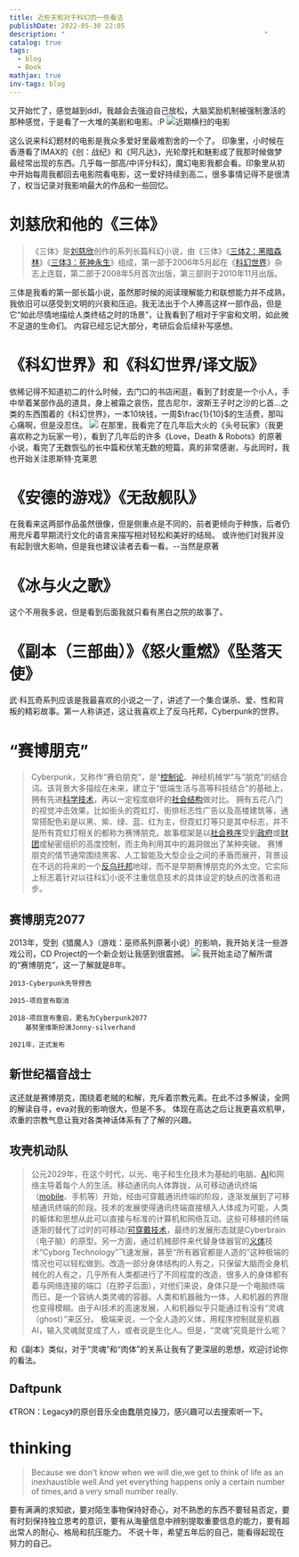 ```yaml
---
title: 近些天和对于科幻的一些看法
publishDate: 2022-05-30 22:05
description: "                                                  "
catalog: true
tags:
  - blog
  - Book
mathjax: true
inv-tags: blog
---
```


又开始忙了，感觉越到ddl，我越会去强迫自己放松，大脑奖励机制被强制激活的那种感觉，于是看了一大堆的美剧和电影。:P
![近期横扫的电影](https://typecho-asyncx.oss-cn-qingdao.aliyuncs.com/202205222218049.png)

这么说来科幻题材的电影是我众多爱好里最难割舍的一个了。
印象里，小时候在香港看了IMAX的《创：战纪》和《阿凡达》，光轮摩托和魅影成了我那时候做梦最经常出现的东西。几乎每一部高/中评分科幻，魔幻电影我都会看。印象里从初中开始每周我都回去电影院看电影，这一爱好持续到高二，很多事情记得不是很清了，权当记录对我影响最大的作品和一些回忆。
# 刘慈欣和他的《三体》
>《三体》是[刘慈欣](https://baike.baidu.com/item/%E5%88%98%E6%85%88%E6%AC%A3/142084)创作的系列长篇科幻小说，由《三体》《[三体2：黑暗森林](https://baike.baidu.com/item/%E4%B8%89%E4%BD%932%EF%BC%9A%E9%BB%91%E6%9A%97%E6%A3%AE%E6%9E%97/5167055)》《[三体3：死神永生](https://baike.baidu.com/item/%E4%B8%89%E4%BD%933%EF%BC%9A%E6%AD%BB%E7%A5%9E%E6%B0%B8%E7%94%9F/3469895)》组成，第一部于2006年5月起在《[科幻世界](https://baike.baidu.com/item/%E7%A7%91%E5%B9%BB%E4%B8%96%E7%95%8C/298990)》杂志上连载，第二部于2008年5月首次出版，第三部则于2010年11月出版。

三体是我看的第一部长篇小说，虽然那时候的阅读理解能力和联想能力并不成熟，我依旧可以感受到文明的兴衰和压迫。我无法出于个人捧高这样一部作品，但是它“如此尽情地描绘人类终结之时的场景”，让我看到了相对于宇宙和文明，如此微不足道的生命们。
内容已经忘记大部分，考研后会后续补写感想。
# 《科幻世界》和《科幻世界/译文版》
依稀记得不知道初二的什么时候，去门口的书店闲逛，看到了封皮是一个小人，手中举着某部作品的道具，身上被霜之哀伤，昆古尼尔，波斯王子时之沙的匕首...之类的东西围着的《科幻世界》，一本10块钱，一周$\frac{1}{10}$的生活费，那叫心痛啊，但是没忍住。
![](https://typecho-asyncx.oss-cn-qingdao.aliyuncs.com/202205222240960.png)
在那里，我看完了在几年后大火的《头号玩家》（我更喜欢称之为玩家一号），看到了几年后的许多《Love，Death & Robots》的原著小说，看完了无数恢弘的长中篇和伏笔无数的短篇，真的非常感谢，与此同时，我也开始关注恩斯特·克莱恩
# 《安德的游戏》《无敌舰队》
在我看来这两部作品虽然很像，但是侧重点是不同的，前者更倾向于种族，后者仍用充斥着早期流行文化的语言来描写相对轻松和美好的结局。
或许他们对我并没有起到很大影响，但是我也建议读者去看一看。--当然是原著
# 《冰与火之歌》
这个不用我多说，但是看到后面我就只看有黑白之院的故事了。
# 《副本（三部曲）》《怒火重燃》《坠落天使》
武·科瓦奇系列应该是我最喜欢的小说之一了，讲述了一个集合谋杀、爱、性和背叛的精彩故事。第一人称讲述，这让我喜欢上了反乌托邦，Cyberpunk的世界。
# “赛博朋克”
>Cyberpunk，又称作“赛伯朋克”，是“[控制论](https://baike.baidu.com/item/%E6%8E%A7%E5%88%B6%E8%AE%BA/1139081)、神经机械学”与“朋克”的结合词。该背景大多描绘在未来，建立于“低端生活与高等科技结合”的基础上，拥有先进[科学技术](https://baike.baidu.com/item/%E7%A7%91%E5%AD%A6%E6%8A%80%E6%9C%AF/3348043)，再以一定程度崩坏的[社会结构](https://baike.baidu.com/item/%E7%A4%BE%E4%BC%9A%E7%BB%93%E6%9E%84/82310)做对比。
拥有五花八门的视觉冲击效果，比如街头的霓虹灯、街排标志性广告以及高楼建筑等，通常搭配色彩是以黑、紫、绿、蓝、红为主，但霓虹灯等只是其中标志，并不是所有霓虹灯相关的都称为赛博朋克。故事框架是以[社会秩序](https://baike.baidu.com/item/%E7%A4%BE%E4%BC%9A%E7%A7%A9%E5%BA%8F/6157440)受到[政府](https://baike.baidu.com/item/%E6%94%BF%E5%BA%9C/1416952)或[财团](https://baike.baidu.com/item/%E8%B4%A2%E5%9B%A2/436908)或秘密组织的高度控制，而主角利用其中的漏洞做出了某种突破。
赛博朋克的情节通常围绕黑客、人工智能及大型企业之间的矛盾而展开，背景设在不远的将来的一个[反乌托邦](https://baike.baidu.com/item/%E5%8F%8D%E4%B9%8C%E6%89%98%E9%82%A6/9441528)地球，而不是早期赛博朋克的外太空。它实际上标志着针对以往科幻小说不注重信息技术的具体设定的缺点的改善和进步。

## 赛博朋克2077
2013年，受到《猎魔人》（游戏：巫师系列原著小说）的影响，我开始关注一些游戏公司，CD Project的一个新企划让我感到很震撼。
![](https://typecho-asyncx.oss-cn-qingdao.aliyuncs.com/202205222256343.png)
我开始主动了解所谓的“赛博朋克”，这一了解就是8年。
```
2013-Cyberpunk先导预告

2015-项目宣布取消

2018-项目宣布重启，更名为Cyberpunk2077
	基努里维斯扮演Jonny·silverhand
	
2021年，正式发布
```

## 新世纪福音战士
这还就是赛博朋克，围绕着老贼的和解，充斥着宗教元素。在此不过多解读，全网的解读自寻，eva对我的影响很大，但是不多。
体现在高达之后让我更喜欢机甲，浓重的宗教气息让我对各类神话体系有了了解的兴趣。
## 攻壳机动队
>公元2029年，在这个时代，以光、电子和生化技术为基础的电脑、[AI](https://baike.baidu.com/item/AI/25417)和网络主导着每个人的生活。移动通讯向人体靠拢，从可移动通讯终端（[mobile](https://baike.baidu.com/item/mobile)、手机等）开始，经由可穿戴通讯终端的阶段，逐渐发展到了可移植通讯终端的阶段。技术的发展使得通讯终端直接植入人体成为可能，人类的躯体和思想从此可以直接与标准的计算机和网络互动。这些可移植的终端逐渐的替代了过时的可移动/[可穿戴技术](https://baike.baidu.com/item/%E5%8F%AF%E7%A9%BF%E6%88%B4%E6%8A%80%E6%9C%AF/6163612)，最终的发展形态就是Cyberbrain（电子脑）的原型。另一方面，通过机械部件来代替身体器官的[义体](https://baike.baidu.com/item/%E4%B9%89%E4%BD%93)技术“Cyborg Technology”飞速发展，甚至“所有器官都是人造的”这种极端的情况也可以轻松做到。改造一部分身体结构的人有之，只保留大脑而全身机械化的人有之，几乎所有人类都进行了不同程度的改造，很多人的身体都有着与网络连接的端口（在脖子后面），对他们来说，身体只是一个电脑终端而已，是一个容纳人类灵魂的容器。人类和机器融为一体，人和机器的界限也变得模糊。由于AI技术的高速发展，人和机器似乎只能通过有没有“灵魂（ghost）”来区分。 极端来说，一个全人造的义体，用程序控制就是机器AI，输入灵魂就变成了人，或者说是生化人。但是，“灵魂”究竟是什么呢？

和《副本》类似，对于“灵魂”和“肉体”的关系让我有了更深层的思想，欢迎讨论你的看法。
## Daftpunk
《TRON：Legacy》的原创音乐全由蠢朋克操刀，感兴趣可以去搜索听一下。

# thinking

>Because we don't know when we will die,we get to think of life as an inexhaustible well.And yet everything happens only a certain number of times,and a very small number really.  

要有满满的求知欲，要对陌生事物保持好奇心，对不熟悉的东西不要轻易否定，要有时刻保持独立思考的意识，要有从海量信息中辨别提取重要信息的能力，要有超出常人的耐心、格局和抗压能力。
不说十年，希望五年后的自己，能看得起现在努力的自己。
